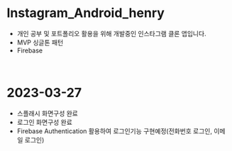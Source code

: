 # Instagram_Android_henry

  * 개인 공부 및 포트폴리오 활용을 위해 개발중인 인스타그램 클론 앱입니다.
  * MVP 싱글톤 패턴 
  * Firebase
  
</br>

# 2023-03-27 
  * 스플래시 화면구성 완료
  * 로그인 화면구성 완료
  * Firebase Authentication 활용하여 로그인기능 구현예정(전화번호 로그인, 이메일 로그인)
